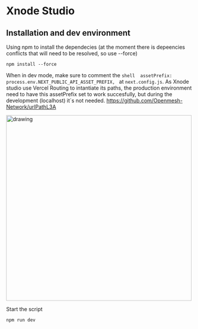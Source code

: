 # Xnode Studio

## Installation and dev environment

Using npm to install the dependecies (at the moment there is depeencies conflicts that will need to be resolved, so use --force)

```shell
npm install --force
```


When in dev mode, make sure to comment the  ```shell  assetPrefix: process.env.NEXT_PUBLIC_API_ASSET_PREFIX, ``` at ```next.config.js```.
As Xnode studio use Vercel Routing to intantiate its paths, the production environment need to have this assetPrefix set to work succesfully, but during the development (localhost) it`s not needed. https://github.com/Openmesh-Network/urlPathL3A

<img src="https://github.com/Openmesh-Network/xnode-console-frontend/assets/82957886/22ed0294-65a7-4b2f-92f9-60461e4cf790" alt="drawing" style="width:500px;"/>

Start the script
```shell
npm run dev
```
